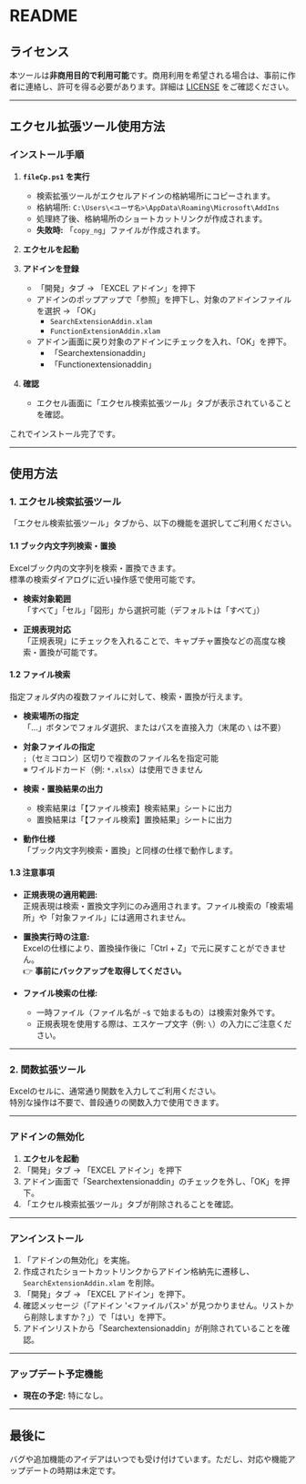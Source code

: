 # README

## ライセンス

本ツールは**非商用目的で利用可能**です。商用利用を希望される場合は、事前に作者に連絡し、許可を得る必要があります。詳細は [LICENSE](./LICENSE) をご確認ください。

---

## エクセル拡張ツール使用方法

### インストール手順

1. **`fileCp.ps1` を実行**  
   - 検索拡張ツールがエクセルアドインの格納場所にコピーされます。  
   - 格納場所: `C:\Users\<ユーザ名>\AppData\Roaming\Microsoft\AddIns`  
   - 処理終了後、格納場所のショートカットリンクが作成されます。  
   - **失敗時:** 「`copy_ng`」ファイルが作成されます。

2. **エクセルを起動**

3. **アドインを登録**  
   - 「開発」タブ → 「EXCEL アドイン」を押下  
   - アドインのポップアップで「参照」を押下し、対象のアドインファイルを選択 → 「OK」
      - `SearchExtensionAddin.xlam`
      - `FunctionExtensionAddin.xlam`
   - アドイン画面に戻り対象のアドインにチェックを入れ、「OK」を押下。
      - 「Searchextensionaddin」
      - 「Functionextensionaddin」

4. **確認**  
   - エクセル画面に「エクセル検索拡張ツール」タブが表示されていることを確認。  

これでインストール完了です。

---

## 使用方法

### 1. エクセル検索拡張ツール

「エクセル検索拡張ツール」タブから、以下の機能を選択してご利用ください。

#### 1.1 ブック内文字列検索・置換

Excelブック内の文字列を検索・置換できます。  
標準の検索ダイアログに近い操作感で使用可能です。

- **検索対象範囲**  
  「すべて」「セル」「図形」から選択可能（デフォルトは「すべて」）

- **正規表現対応**  
  「正規表現」にチェックを入れることで、キャプチャ置換などの高度な検索・置換が可能です。

#### 1.2 ファイル検索

指定フォルダ内の複数ファイルに対して、検索・置換が行えます。

- **検索場所の指定**  
  「…」ボタンでフォルダ選択、またはパスを直接入力（末尾の `\` は不要）

- **対象ファイルの指定**  
  `;`（セミコロン）区切りで複数のファイル名を指定可能  
  ※ ワイルドカード（例: `*.xlsx`）は使用できません

- **検索・置換結果の出力**  
  - 検索結果は「【ファイル検索】検索結果」シートに出力  
  - 置換結果は「【ファイル検索】置換結果」シートに出力

- **動作仕様**  
  「ブック内文字列検索・置換」と同様の仕様で動作します。

#### 1.3 注意事項

- **正規表現の適用範囲:**  
  正規表現は検索・置換文字列にのみ適用されます。ファイル検索の「検索場所」や「対象ファイル」には適用されません。

- **置換実行時の注意:**  
  Excelの仕様により、置換操作後に「Ctrl + Z」で元に戻すことができません。  
  👉 **事前にバックアップを取得してください。**

- **ファイル検索の仕様:**  
  - 一時ファイル（ファイル名が `~$` で始まるもの）は検索対象外です。  
  - 正規表現を使用する際は、エスケープ文字（例: `\`）の入力にご注意ください。

---

### 2. 関数拡張ツール

Excelのセルに、通常通り関数を入力してご利用ください。  
特別な操作は不要で、普段通りの関数入力で使用できます。

---

### アドインの無効化

1. **エクセルを起動**  
2. 「開発」タブ → 「EXCEL アドイン」を押下  
3. アドイン画面で「Searchextensionaddin」のチェックを外し、「OK」を押下。  
4. 「エクセル検索拡張ツール」タブが削除されることを確認。  

---

### アンインストール

1. 「アドインの無効化」を実施。  
2. 作成されたショートカットリンクからアドイン格納先に遷移し、`SearchExtensionAddin.xlam` を削除。  
3. 「開発」タブ → 「EXCEL アドイン」を押下。  
4. 確認メッセージ（「アドイン '<ファイルパス>' が見つかりません。リストから削除しますか？」）で「はい」を押下。  
5. アドインリストから「Searchextensionaddin」が削除されていることを確認。  

---

### アップデート予定機能

- **現在の予定:** 特になし。  

---

## 最後に

バグや追加機能のアイデアはいつでも受け付けています。ただし、対応や機能アップデートの時期は未定です。  
